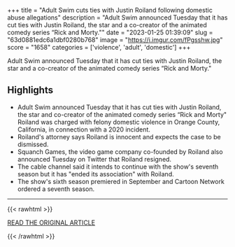 +++
title = "Adult Swim cuts ties with Justin Roiland following domestic abuse allegations"
description = "Adult Swim announced Tuesday that it has cut ties with Justin Roiland, the star and a co-creator of the animated comedy series “Rick and Morty.\""
date = "2023-01-25 01:39:09"
slug = "63d0881edc6a1dbf0280b768"
image = "https://i.imgur.com/fPgsshw.jpg"
score = "1658"
categories = ['violence', 'adult', 'domestic']
+++

Adult Swim announced Tuesday that it has cut ties with Justin Roiland, the star and a co-creator of the animated comedy series “Rick and Morty.\"

## Highlights

- Adult Swim announced Tuesday that it has cut ties with Justin Roiland, the star and co-creator of the animated comedy series “Rick and Morty" Roiland was charged with felony domestic violence in Orange County, California, in connection with a 2020 incident.
- Roiland's attorney says Roiland is innocent and expects the case to be dismissed.
- Squanch Games, the video game company co-founded by Roiland also announced Tuesday on Twitter that Roiland resigned.
- The cable channel said it intends to continue with the show's seventh season but it has "ended its association" with Roiland.
- The show's sixth season premiered in September and Cartoon Network ordered a seventh season.

---

{{< rawhtml >}}
  <p class="article-category">
    <a target="_blank" href="https://www.nbcnews.com/tech/internet/adult-swim-cuts-ties-justin-roiland-rcna67325">READ THE ORIGINAL ARTICLE</a>
  </p>
{{< /rawhtml >}}
